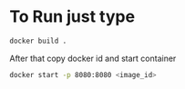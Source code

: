 # To Run just type

```sh
docker build .
```

After that copy docker id and start container

```sh
docker start -p 8080:8080 <image_id>
```

